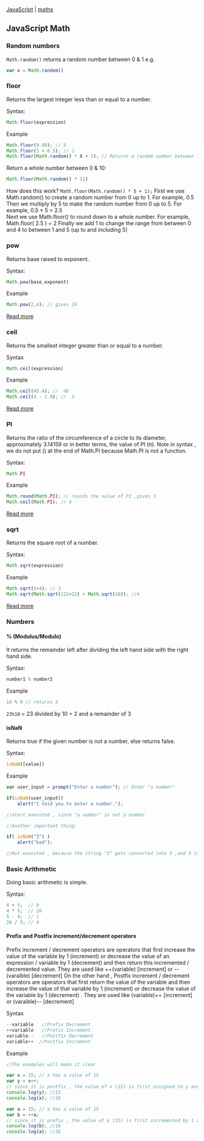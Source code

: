 [JavaScript](index.md) | [maths](../math/index.md)

## JavaScript Math

### Random numbers

`Math.random()` returns a random number between 0 & 1
e.g.
```javascript
var x = Math.random()
```

### floor

Returns the largest integer less than or equal to a number.

Syntax:

```javascript
Math.floor(expression)
```
Example

```javascript
Math.floor(9.99); // 9
Math.floor(1 + 0.5); // 1
Math.floor(Math.random() * X + 1); // Returns a random number between 1 and X
```
Return a whole number between 0 & 10:
```javascript
Math.floor(Math.random() * 11)

```

How does this work?
`Math.floor(Math.random() * 5 + 1);`
First we use Math.random() to create a random number from 0 up to 1. For example, 0.5
Then we multiply by 5 to make the random number from 0 up to 5. For example, 0.5 * 5 = 2.5    
Next we use Math.floor() to round down to a whole number. For example, Math.floor( 2.5 ) = 2
Finally we add 1 to change the range from between 0 and 4 to between 1 and 5 (up to and including 5)

### pow

Returns base raised to exponent.

Syntax:
```javascript
Math.pow(base,exponent)
```
Example

```javascript
Math.pow(2,4); // gives 16
```
[Read more](https://developer.mozilla.org/en-US/docs/Web/JavaScript/Reference/Global_Objects/Math/pows)

### ceil

Returns the smallest integer greater than or equal to a number.

Syntax

```javascript
Math.ceil(expression)
```
Example

```javascript
Math.ceil(45.4); //  46
Math.ceil(4 - 1.9); //  3
```
[Read more](https://developer.mozilla.org/en-US/docs/Web/JavaScript/Reference/Global_Objects/Math/ceil)

### PI

Returns the ratio of the circumference of a circle to its diameter, approximately 3.14159 or in better terms, the value of PI (π). Note in syntax , we do not put () at the end of Math.PI because Math.PI is not a function.

Syntax:
```javascript
Math.PI
```

Example

```javascript
Math.round(Math.PI); // rounds the value of PI ,gives 3
Math.ceil(Math.PI); // 4
```
[Read more](https://developer.mozilla.org/en-US/docs/Web/JavaScript/Reference/Global_Objects/Math/PI)

### sqrt

Returns the square root of a number.

Syntax:

```javascript
Math.sqrt(expression)
```
Example

```javascript
Math.sqrt(5+4); // 3
Math.sqrt(Math.sqrt(122+22) + Math.sqrt(16)); //4
```
[Read more](https://developer.mozilla.org/en-US/docs/Web/JavaScript/Reference/Global_Objects/Math/sqrt)

### Numbers
#### % (Modulus/Modulo)

It returns the remainder left after dividing the left hand side with the right hand side.

Syntax:

```javascript
number1 % number2
```
Example

```javascript
14 % 9 // returns 5
```

`23%10` = 23 divided by 10 = 2 and a remainder of 3

#### isNaN

Returns true if the given number is not a number, else returns false.

Syntax:

```javascript
isNaN([value])
```
Example

```javascript
var user_input = prompt("Enter a number"); // Enter "a number"

if(isNaN(user_input))
    alert("I told you to enter a number.");

//alert executed , since "a number" is not a number

//Another important thing:

if( isNaN("3") )
    alert("bad");

//Not executed , because the string "3" gets converted into 3 ,and 3 is a number
```
### Basic Arithmetic

Doing basic arithmetic is simple.

Syntax:

```javascript
4 + 5;  // 9
4 * 5;  // 20
5 - 4;  // 1
20 / 5; // 4
```
#### Prefix and Postfix increment/decrement operators

Prefix increment / decrement operators are operators that first increase the value of the variable by 1 (increment) or decrease the value of an expression / variable by 1 (decrement) and then return this incremented / decremented value. They are used like ++(variable) [increment] or --(varaible) [decrement] On the other hand , Postfix increment / decrement operators are operators that first return the value of the variable and then increase the value of that variable by 1 (increment) or decrease the value of the variable by 1 (decrement) . They are used like (variable)++ [increment] or (varaible)-- [decrement]

Syntax

```javascript
--variable   //Prefix Decrement
++variable   //Prefix Increment
variable--   //Postfix Decrement
variable++  //Postfix Increment
```
Example
```javascript
//The examples will make it clear

var x = 15; // x has a value of 15
var y = x++;
// since it is postfix , the value of x (15) is first assigned to y and then the value of x is incremented by 1
console.log(y); //15
console.log(x); //16

var a = 15; // a has a value of 15
var b = ++a;
// since it is prefix , the value of a (15) is first incremented by 1 and then the value of x is assigned to b
console.log(b); //16
console.log(a); //16
```
